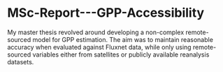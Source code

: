 # MSc-Report---GPP-Accessibility
My master thesis revolved around developing a non-complex remote-sourced model for GPP estimation. The aim was to maintain reasonable accuracy when evaluated against Fluxnet data, while only using remote-sourced variables either from satellites or publicly available reanalysis datasets.
